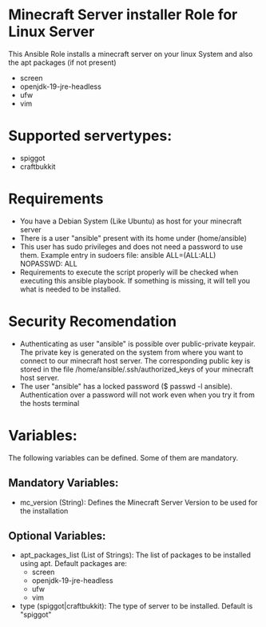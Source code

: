# Minecraft Server installer Role for Linux Server
This Ansible Role installs a minecraft server on your linux System and also the apt packages (if not present) 
- screen 
- openjdk-19-jre-headless
- ufw
- vim 

# Supported servertypes:
  - spiggot
  - craftbukkit

# Requirements
- You have a Debian System (Like Ubuntu) as host for your minecraft server
- There is a user "ansible" present with its home under (home/ansible)
- This user has sudo privileges and does not need a password to use them.
  Example entry in sudoers file: ansible ALL=(ALL:ALL) NOPASSWD: ALL
- Requirements to execute the script properly will be checked when executing this ansible playbook.
  If something is missing, it will tell you what is needed to be installed.

# Security Recomendation
- Authenticating as user "ansible" is possible over public-private keypair. The private key is generated on the system from where you want to connect to our minecraft host server.
  The corresponding public key is stored in the file /home/ansible/.ssh/authorized_keys of your minecraft host server.
- The user "ansible" has a locked password ($ passwd -l ansible). Authentication over a password will not work even when you try it from the hosts terminal

# Variables:
The following variables can be defined. Some of them are mandatory.

## Mandatory Variables:
  - mc_version (String): Defines the Minecraft Server Version to be used for the installation

## Optional Variables:
- apt_packages_list (List of Strings): The list of packages to be installed using apt. Default packages are:
  - screen 
  - openjdk-19-jre-headless
  - ufw
  - vim 
- type (spiggot|craftbukkit): The type of server to be installed. Default is "spiggot"


  
